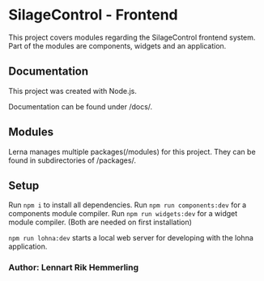 # SilageControl - Frontend

This project covers modules regarding the SilageControl frontend system.
Part of the modules are components, widgets and an application.

## Documentation

This project was created with Node.js.

Documentation can be found under /docs/.

## Modules

Lerna manages multiple packages(/modules) for this project. They can be found in subdirectories of /packages/.

## Setup

Run `npm i` to install all dependencies. Run `npm run components:dev` for a components module compiler. Run `npm run widgets:dev` for a widget module compiler. (Both are needed on first installation)

`npm run lohna:dev` starts a local web server for developing with the lohna application.

### Author: Lennart Rik Hemmerling